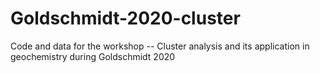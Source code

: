 # Goldschmidt-2020-cluster
Code and data for the workshop -- Cluster analysis and its application in geochemistry during Goldschmidt 2020
